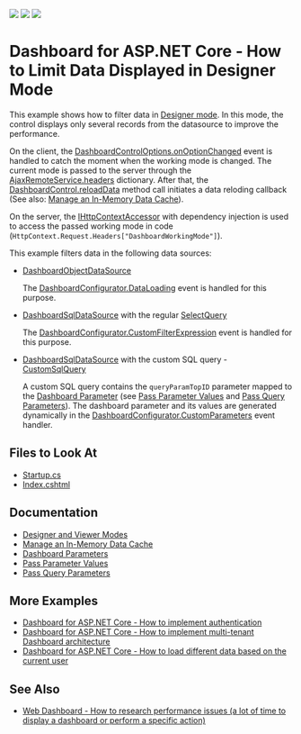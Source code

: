 <!-- default badges list -->
![](https://img.shields.io/endpoint?url=https://codecentral.devexpress.com/api/v1/VersionRange/423407636/21.2.3%2B)
[![](https://img.shields.io/badge/Open_in_DevExpress_Support_Center-FF7200?style=flat-square&logo=DevExpress&logoColor=white)](https://supportcenter.devexpress.com/ticket/details/T1040827)
[![](https://img.shields.io/badge/📖_How_to_use_DevExpress_Examples-e9f6fc?style=flat-square)](https://docs.devexpress.com/GeneralInformation/403183)
<!-- default badges end -->
# Dashboard for ASP.NET Core - How to Limit Data Displayed in Designer Mode

This example shows how to filter data in [Designer mode](https://docs.devexpress.com/Dashboard/119983/web-dashboard/aspnet-core-dashboard-control/designer-and-viewer-modes). In this mode, the control displays only several records from the datasource to improve the performance.

On the client, the [DashboardControlOptions.onOptionChanged](https://docs.devexpress.com/Dashboard/js-DevExpress.Dashboard.DashboardControlOptions#js_devexpress_dashboard_dashboardcontroloptions_onoptionchanged) event is handled to catch the moment when the working mode is changed. The current mode is passed to the server through the [AjaxRemoteService.headers](https://docs.devexpress.com/Dashboard/js-DevExpress.Dashboard.AjaxRemoteService#js_devexpress_dashboard_ajaxremoteservice_headers) dictionary. After that, the [DashboardControl.reloadData](https://docs.devexpress.com/Dashboard/js-DevExpress.Dashboard.DashboardControl?p=netframework#js_devexpress_dashboard_dashboardcontrol_reloaddata) method call initiates a data reloding callback (See also: [Manage an In-Memory Data Cache](https://docs.devexpress.com/Dashboard/400983/web-dashboard/dashboard-backend/manage-an-in-memory-data-cache)).

On the server, the [IHttpContextAccessor](https://docs.microsoft.com/en-us/aspnet/core/fundamentals/http-context?view=aspnetcore-3.0) with dependency injection is used to access the passed working mode in code (`HttpContext.Request.Headers["DashboardWorkingMode"]`).

This example filters data in the following data sources:

* [DashboardObjectDataSource](https://docs.devexpress.com/Dashboard/DevExpress.DashboardCommon.DashboardObjectDataSource)
  
  The [DashboardConfigurator.DataLoading](https://docs.devexpress.com/Dashboard/DevExpress.DashboardWeb.DashboardConfigurator.DataLoading) event is handled for this purpose.

* [DashboardSqlDataSource](https://docs.devexpress.com/Dashboard/DevExpress.DashboardCommon.DashboardSqlDataSource) with the regular [SelectQuery](https://docs.devexpress.com/CoreLibraries/DevExpress.DataAccess.Sql.SelectQuery)
  
  The [DashboardConfigurator.CustomFilterExpression](https://docs.devexpress.com/Dashboard/DevExpress.DashboardWeb.DashboardConfigurator.CustomFilterExpression) event is handled for this purpose.

* [DashboardSqlDataSource](https://docs.devexpress.com/Dashboard/DevExpress.DashboardCommon.DashboardSqlDataSource) with the custom SQL query - [CustomSqlQuery](https://docs.devexpress.com/CoreLibraries/DevExpress.DataAccess.Sql.CustomSqlQuery)
  
  A custom SQL query contains the `queryParamTopID` parameter mapped to the [Dashboard Parameter](https://docs.devexpress.com/Dashboard/117062/web-dashboard/create-dashboards-on-the-web/data-analysis/dashboard-parameters?p=netframework) (see [Pass Parameter Values](https://docs.devexpress.com/Dashboard/117775/web-dashboard/create-dashboards-on-the-web/data-analysis/dashboard-parameters/pass-parameter-values) and [Pass Query Parameters](https://docs.devexpress.com/Dashboard/117192/web-dashboard/create-dashboards-on-the-web/providing-data/working-with-sql-data-sources/pass-query-parameters)). The dashboard parameter and its values are generated dynamically in the [DashboardConfigurator.CustomParameters](https://docs.devexpress.com/Dashboard/DevExpress.DashboardWeb.DashboardConfigurator.CustomParameters) event handler.


<!-- default file list -->
## Files to Look At

* [Startup.cs](./CS/Startup.cs)
* [Index.cshtml](./CS/Views/Home/Index.cshtml)

<!-- default file list end -->

## Documentation

- [Designer and Viewer Modes](https://docs.devexpress.com/Dashboard/119983/web-dashboard/aspnet-core-dashboard-control/designer-and-viewer-modes)
- [Manage an In-Memory Data Cache](https://docs.devexpress.com/Dashboard/400983/web-dashboard/dashboard-backend/manage-an-in-memory-data-cache)
- [Dashboard Parameters](https://docs.devexpress.com/Dashboard/117062/web-dashboard/create-dashboards-on-the-web/data-analysis/dashboard-parameters?p=netframework)
- [Pass Parameter Values](https://docs.devexpress.com/Dashboard/117775/web-dashboard/create-dashboards-on-the-web/data-analysis/dashboard-parameters/pass-parameter-values)
- [Pass Query Parameters](https://docs.devexpress.com/Dashboard/117192/web-dashboard/create-dashboards-on-the-web/providing-data/working-with-sql-data-sources/pass-query-parameters)

## More Examples

- [Dashboard for ASP.NET Core - How to implement authentication](https://github.com/DevExpress-Examples/ASPNET-Core-Dashboard-Authentication)
- [Dashboard for ASP.NET Core - How to implement multi-tenant Dashboard architecture](https://github.com/DevExpress-Examples/DashboardUserBasedAspNetCore)
- [Dashboard for ASP.NET Core - How to load different data based on the current user](https://github.com/DevExpress-Examples/DashboardDifferentUserDataAspNetCore)

## See Also
- [Web Dashboard - How to research performance issues (a lot of time to display a dashboard or perform a specific action)](https://supportcenter.devexpress.com/ticket/details/t754184/web-dashboard-how-to-research-performance-issues-a-lot-of-time-to-display-a-dashboard-or)
